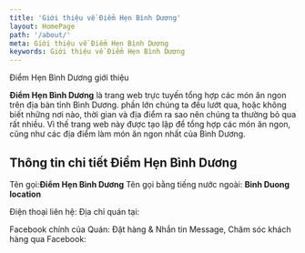 ```yaml
---
title: 'Giới thiệu về Điểm Hẹn Bình Dương'
layout: HomePage
path: '/about/'
meta: Giới thiệu về Điểm Hẹn Bình Dương
keywords: Giới thiệu về Điểm Hẹn Bình Dương
---
```


Điểm Hẹn Bình Dương giới thiệu

**Điểm Hẹn Bình Dương** là trang web trực tuyến tổng hợp các món ăn ngon trên địa bàn tỉnh Bình Dương.
phần lớn chúng ta đều lướt qua, hoặc không biết những nơi nào, thời gian và địa điểm ra sao nên chúng ta thường bỏ qua rất nhiều.
Vì thế trang web này được tạo lập để tổng hợp các món ăn ngon, cũng như các địa điểm làm món ăn ngon nhất của Bình Dương.

## Thông tin chi tiết Điểm Hẹn Bình Dương

Tên gọi:**Điểm Hẹn Bình Dương**
Tên gọi bằng tiếng nước ngoài: **Binh Duong location**

Điện thoại liên hệ:
Địa chỉ quán tại: 

Facebook chính của Quán: 
Đặt hàng & Nhắn tin Message, Chăm sóc khách hàng qua Facebook:
